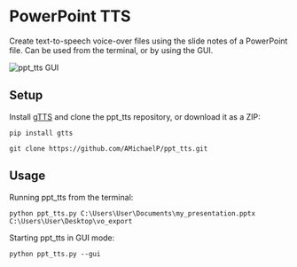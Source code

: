 # PowerPoint TTS
Create text-to-speech voice-over files using the slide notes of a PowerPoint file. Can be used from the terminal, 
or by using the GUI.

![ppt_tts GUI](https://github.com/AMichaelP/ppt_tts/blob/master/docs/images/gui_screenshot.png)

## Setup

Install [gTTS](https://pypi.org/project/gTTS/) and clone the ppt_tts repository, or download it as a ZIP:

`pip install gtts`

`git clone https://github.com/AMichaelP/ppt_tts.git`

## Usage

Running ppt_tts from the terminal:

`python ppt_tts.py C:\Users\User\Documents\my_presentation.pptx C:\Users\User\Desktop\vo_export`

Starting ppt_tts in GUI mode:

`python ppt_tts.py --gui`
